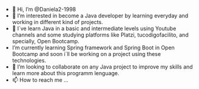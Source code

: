- 👋 Hi, I’m @Daniela2-1998
- 👀 I’m interested in become a Java developer by learning everyday and working in different kind of projects.
- 🌱 I´ve learn Java in a basic and intermediate levels using Youtube channels and some studying platforms like Platzi, tucodigofacilito, and specially, Open Bootcamp.
- I’m currently learning Spring framework and Spring Boot in Open Bootcamp and soon i´ll be working on a project using these technologies.
- 💞️ I’m looking to collaborate on any Java project to improve my skills and learn more about this programm lenguage.
- 📫 How to reach me ...

<!---
Daniela2-1998/Daniela2-1998 is a ✨ special ✨ repository because its `README.md` (this file) appears on your GitHub profile.
You can click the Preview link to take a look at your changes.
--->
